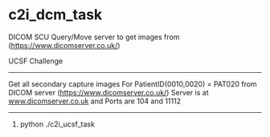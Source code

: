 # c2i_dcm_task
DICOM SCU Query/Move server to get images from (https://www.dicomserver.co.uk/)

UCSF Challenge
*****************
Get all secondary capture images 
	For PatientID(0010,0020) = PAT020 from DICOM server (https://www.dicomserver.co.uk/) 
	Server is at www.dicomserver.co.uk  and Ports are 104 and 11112
*****************

1. python ./c2i_ucsf_task
